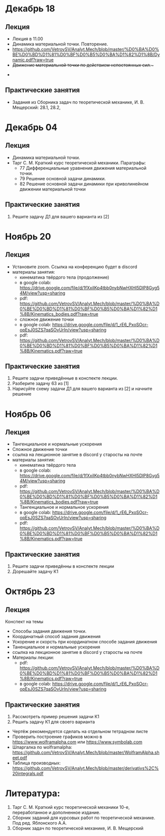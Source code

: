 # Декабрь 18
## Лекция 
- Лекция в 11.00
- Динамика материальной точки. Повторение.
- https://github.com/VetrovSV/Analyt.Mech/blob/master/%D0%BA%D0%BE%D0%BD%D1%81%D0%BF%D0%B5%D0%BA%D1%82%D1%8B/Dynamic.pdf?raw=true
- ~~Движение материальной точки по действием непостоянных сил.~~~
- ~~~Работа. Импульс.~~~


## Практические занятия
- Задания из Сборника задач по теоретической механике, И. В. Мещерский: 28.1, 28.2, 




# Декабрь 04
## Лекция 
- Динамика материальной точки.
- Тарг С. М. Краткий курс теоретической механики. Параграфы: 
  - 77 Дифференциальные уравнения движения материальной точки. 
  - 79 Решение основной задачи динамики.
  - 82 Решение основной задачи динамики при криволинейном движении материальной точки



## Практические занятия
1. Решите задачу Д1 для вашего варианта из [2]



# Ноябрь 20
## Лекция 
- Установите zoom. Ссылка на конференцию будет в discord
- материалы занятия: 
  - кинематика твёрдого тела (продолжение)
  - в google colab: https://drive.google.com/file/d/1fXxilKp4tbb0nybNwHXHl5DlP8Gyg54M/view?usp=sharing
  - pdf: https://github.com/VetrovSV/Analyt.Mech/blob/master/%D0%BA%D0%BE%D0%BD%D1%81%D0%BF%D0%B5%D0%BA%D1%82%D1%8B/Kinematics_bodies.pdf?raw=true
  - сложное движение точки
  - в google colab: https://drive.google.com/file/d/1_rE6_PxoSOcr-opEsJ0SZS7qaSOvUrIn/view?usp=sharing
  - pdf: https://github.com/VetrovSV/Analyt.Mech/blob/master/%D0%BA%D0%BE%D0%BD%D1%81%D0%BF%D0%B5%D0%BA%D1%82%D1%8B/Kinematics.pdf?raw=true


## Практические занятия
1. Решите задачи приведённые в конспекте лекции.
2. Разберите задачу 63 из [1]
3. Нарисуйте схему задачи Д1 для вашего варианта из [2] и начните решение






# Ноябрь 06
## Лекция 
- Тангенциальное и нормальные ускорения
- Сложное движение точки
- ссылка на лекционное занятие в discord у старосты на почте
- материалы занятия: 
  - кинематика твёрдого тела
  - в google colab: https://drive.google.com/file/d/1fXxilKp4tbb0nybNwHXHl5DlP8Gyg54M/view?usp=sharing
  - pdf: https://github.com/VetrovSV/Analyt.Mech/blob/master/%D0%BA%D0%BE%D0%BD%D1%81%D0%BF%D0%B5%D0%BA%D1%82%D1%8B/Kinematics_bodies.pdf?raw=true
  - Тангенциальное и нормальное ускорения
  - в google colab: https://drive.google.com/file/d/1_rE6_PxoSOcr-opEsJ0SZS7qaSOvUrIn/view?usp=sharing
  - pdf: https://github.com/VetrovSV/Analyt.Mech/blob/master/%D0%BA%D0%BE%D0%BD%D1%81%D0%BF%D0%B5%D0%BA%D1%82%D1%8B/Kinematics.pdf?raw=true


## Практические занятия
1. Решите задачи приведённы в конспекте лекции
2. Дорешайте задачу К1




# Октябрь 23
## Лекция 
Конспект на темы
- Способы задания движения точки.
- Координатный способ задания движения
- Ускорение и скорсть при координатном способе задания движения
- Таненциальное и нормальные ускорения
- ссылка на лекционное занятие в discord у старосты на почте
- Материалы лекции: 
  - pdf: https://github.com/VetrovSV/Analyt.Mech/blob/master/%D0%BA%D0%BE%D0%BD%D1%81%D0%BF%D0%B5%D0%BA%D1%82%D1%8B/Kinematics.pdf?raw=true
  - в google colab: https://drive.google.com/file/d/1_rE6_PxoSOcr-opEsJ0SZS7qaSOvUrIn/view?usp=sharing


## Практические занятия
1. Рассмотреть пример решения задачи К1
1. Решить задачу К1 для своего варианта
- Чертёж рекомендуется сделать на отдельном тетрадном листе
- Проверить построение графиков можно в https://www.wolframalpha.com или https://www.symbolab.com
- Шпаргалка по wolframalpha: https://github.com/VetrovSV/Analyt.Mech/blob/master/WolframAlpha.sheet.pdf
- Таблица производных: https://github.com/VetrovSV/Analyt.Mech/blob/master/derivativs%2C%20integrals.pdf





# Литература:
1. Тарг С. М. Краткий курс теоретической механики 10-е, переработанное и дополненное издание.
1. Сборник заданий для курсовых работ по теоретической механике. Под ред. Яблонского А.А.
1. Сборник задач по теоретической механике, И. В. Мещерский
